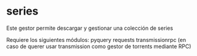series
======

Este gestor permite descargar y gestionar una colección de series

Requiere los siguientes módulos:
pyquery
requests
transmissionrpc (en caso de querer usar transmission como gestor de torrents mediante RPC)
